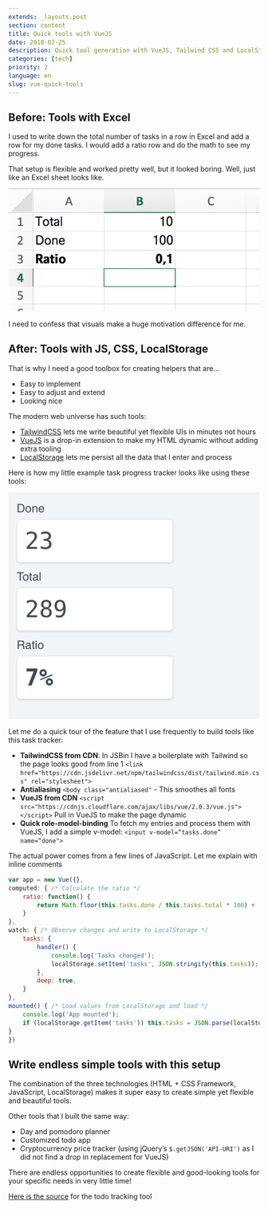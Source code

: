 ```yaml
---
extends: _layouts.post
section: content
title: Quick tools with VueJS
date: 2018-02-25
description: Quick tool generation with VueJS, Tailwind CSS and LocalStorage
categories: [tech]
priority: 2
language: en
slug: vue-quick-tools
---
```


## Before: Tools with Excel

I used to write down the total number of tasks in a row in Excel and add a row for my done tasks. I would add a ratio row and do the math to see my progress.

That setup is flexible and worked pretty well, but it looked boring. Well, just like an Excel sheet looks like.

![Excel tool](/assets/img/articles/vuejs-excel-tool.png)

I need to confess that visuals make a huge motivation difference for me.

## After: Tools with JS, CSS, LocalStorage

That is why I need a good toolbox for creating helpers that are…

- Easy to implement
- Easy to adjust and extend
- Looking nice

The modern web universe has such tools:
- [TailwindCSS](https://gist.github.com/tailwindcss.com) lets me write beautiful yet flexible UIs in minutes not hours
- [VueJS](https://gist.github.com/vuejs.org) is a drop-in extension to make my HTML dynamic without adding extra tooling
- [LocalStorage](https://www.taniarascia.com/how-to-use-local-storage-with-javascript/) lets me persist all the data that I enter and process

Here is how my little example task progress tracker looks like using these tools:

![VueJS Todo Counter](/assets/img/articles/vuejs-todo-counter.png)

Let me do a quick tour of the feature that I use frequently to build tools like this task tracker:

- **TailwindCSS from CDN**: In JSBin I have a boilerplate with Tailwind so the page looks good from line 1 `<link href="https://cdn.jsdelivr.net/npm/tailwindcss/dist/tailwind.min.css" rel="stylesheet">`
- **Antialiasing** `<body class="antialiased"` - This smoothes all fonts
- **VueJS from CDN** `<script src="https://cdnjs.cloudflare.com/ajax/libs/vue/2.0.3/vue.js"></script>` Pull in VueJS to make the page dynamic
- **Quick role-model-binding** To fetch my entries and process them with VueJS, I add a simple v-model: `<input v-model=“tasks.done” name=“done">`

The actual power comes from a few lines of JavaScript. Let me explain with inline comments

```javascript
var app = new Vue({},
computed: { /* Calculate the ratio */
    ratio: function() {
        return Math.floor(this.tasks.done / this.tasks.total * 100) + '%'
    }
},
watch: { /* Observe changes and write to LocalStorage */
    tasks: {
        handler() {
            console.log('Tasks changed');
            localStorage.setItem('tasks', JSON.stringify(this.tasks));
        },
        deep: true,
    }
},
mounted() { /* Load values from LocalStorage and load */
    console.log('App mounted');
    if (localStorage.getItem('tasks')) this.tasks = JSON.parse(localStorage.getItem('tasks'));
}
})
```

## Write endless simple tools with this setup

The combination of the three technologies (HTML + CSS Framework, JavaScript, LocalStorage) makes it super easy to create simple yet flexible and beautiful tools.

Other tools that I built the same way:

- Day and pomodoro planner
- Customized todo app
- Cryptocurrency price tracker (using jQuery’s `$.getJSON('API-URI')` as I did not find a drop in replacement for VueJS)

There are endless opportunities to create flexible and good-looking tools for your specific needs in very little time!


[Here is the source](http://jsbin.com/koroyap/5/edit?output) for the todo tracking tool

